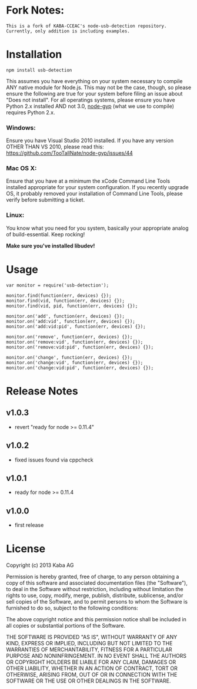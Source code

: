 # Fork Notes:
	This is a fork of KABA-CCEAC's node-usb-detection repository. Currently, only addition is including examples.
 
# Installation

    npm install usb-detection

This assumes you have everything on your system necessary to compile ANY native module for Node.js. This may not be the case, though, so please ensure the following are true for your system before filing an issue about "Does not install". For all operatings systems, please ensure you have Python 2.x installed AND not 3.0, [node-gyp](https://github.com/TooTallNate/node-gyp) (what we use to compile) requires Python 2.x.

### Windows:

Ensure you have Visual Studio 2010 installed. If you have any version OTHER THAN VS 2010, please read this: https://github.com/TooTallNate/node-gyp/issues/44 

### Mac OS X:

Ensure that you have at a minimum the xCode Command Line Tools installed appropriate for your system configuration. If you recently upgrade OS, it probably removed your installation of Command Line Tools, please verify before submitting a ticket.

### Linux:

You know what you need for you system, basically your appropriate analog of build-essential. Keep rocking!

**Make sure you've installed libudev!**

# Usage

```nodejs
var monitor = require('usb-detection');
    
monitor.find(function(err, devices) {});
monitor.find(vid, function(err, devices) {});
monitor.find(vid, pid, function(err, devices) {});

monitor.on('add', function(err, devices) {});
monitor.on('add:vid', function(err, devices) {});
monitor.on('add:vid:pid', function(err, devices) {});

monitor.on('remove', function(err, devices) {});
monitor.on('remove:vid', function(err, devices) {});
monitor.on('remove:vid:pid', function(err, devices) {});

monitor.on('change', function(err, devices) {});
monitor.on('change:vid', function(err, devices) {});
monitor.on('change:vid:pid', function(err, devices) {});
```

# Release Notes

## v1.0.3

- revert "ready for node >= 0.11.4"

## v1.0.2

- fixed issues found via cppcheck

## v1.0.1

- ready for node >= 0.11.4

## v1.0.0

- first release


# License

Copyright (c) 2013 Kaba AG

Permission is hereby granted, free of charge, to any person obtaining a copy
of this software and associated documentation files (the "Software"), to deal
in the Software without restriction, including without limitation the rights
to use, copy, modify, merge, publish, distribute, sublicense, and/or sell
copies of the Software, and to permit persons to whom the Software is
furnished to do so, subject to the following conditions:

The above copyright notice and this permission notice shall be included in
all copies or substantial portions of the Software.

THE SOFTWARE IS PROVIDED "AS IS", WITHOUT WARRANTY OF ANY KIND, EXPRESS OR
IMPLIED, INCLUDING BUT NOT LIMITED TO THE WARRANTIES OF MERCHANTABILITY,
FITNESS FOR A PARTICULAR PURPOSE AND NONINFRINGEMENT. IN NO EVENT SHALL THE
AUTHORS OR COPYRIGHT HOLDERS BE LIABLE FOR ANY CLAIM, DAMAGES OR OTHER
LIABILITY, WHETHER IN AN ACTION OF CONTRACT, TORT OR OTHERWISE, ARISING FROM,
OUT OF OR IN CONNECTION WITH THE SOFTWARE OR THE USE OR OTHER DEALINGS IN
THE SOFTWARE.
